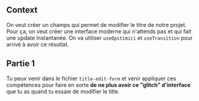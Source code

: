 ## Context

On veut créer un champs qui permet de modifier le titre de notre projet. Pour ça, on veut créer une interface moderne qui n'attends pas et qui fait une update instantanée. On va utiliser `useOpstimici` et `useTransition` pour arrivé à avoir ce résutlat.

## Partie 1

Tu peux venir dans le fichier `title-edit-form` et venir appliquer ces compétences pour faire en sorte **de ne plus avoir ce "glitch" d'interface** que tu as quand tu essaie de modifier le title.
